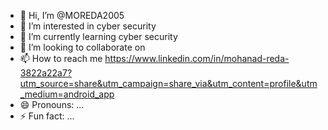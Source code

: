 - 👋 Hi, I’m @MOREDA2005
- 👀 I’m interested in cyber security 
- 🌱 I’m currently learning cyber security 
- 💞️ I’m looking to collaborate on 
- 📫 How to reach me https://www.linkedin.com/in/mohanad-reda-3822a22a7?utm_source=share&utm_campaign=share_via&utm_content=profile&utm_medium=android_app
- 😄 Pronouns: ...
- ⚡ Fun fact: ...

<!---
MOREDA2005/MOREDA2005 is a ✨ special ✨ repository because its `README.md` (this file) appears on your GitHub profile.
You can click the Preview link to take a look at your changes.
--->

